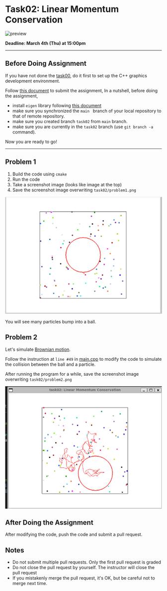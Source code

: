 # Task02: Linear Momentum Conservation 

![preview](preview.png)

**Deadline: March 4th (Thu) at 15:00pm**

----

## Before Doing Assignment

If you have not done the [task00](../task00), do it first to set up the C++ graphics development environment.

Follow [this document](../doc/submit.md) to submit the assignment, In a nutshell, before doing the assignment,

- install `eigen` library following  [this document](../doc/setup_eigen.md)
- make sure you synchronized the `main ` branch of your local repository  to that of remote repository.
- make sure you created branch `task02` from `main` branch.
- make sure you are currently in the `task02` branch (use `git branch -a` command).

Now you are ready to go!

---

## Problem 1

1. Build the code using `cmake`
2. Run the code
3. Take a screenshot image (looks like image at the top)
4. Save the screenshot image overwriting `task02/problem1.png`

![problem1](problem1.png)

You will see many particles bump into a ball.

## Problem 2

Let's simulate [Brownian motion](https://en.wikipedia.org/wiki/Brownian_motion).  

Follow the instruction at `line #49`  in [main.cpp](main.cpp) to modify the code to simulate the collision between the ball and a particle. 

After running the program for a while, save the screenshot image overwriting `task02/problem2.png`

![problem2](problem2.png)




## After Doing the Assignment

After modifying the code, push the code and submit a pull request.





## Notes

- Do not submit multiple pull requests. Only the first pull request is graded
- Do not close the pull request by yourself. The instructor will close the pull request
- If you mistakenly merge the pull request, it's OK, but be careful not to merge next time. 

